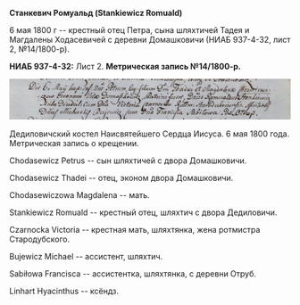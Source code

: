**Станкевич Ромуальд (Stankiewicz Romuald)**

6 мая 1800 г -- крестный отец Петра, сына шляхтичей Тадея и Магдалены
Ходасевичей с деревни Домашковичи (НИАБ 937-4-32, лист 2, №14/1800-р).

**НИАБ 937-4-32:** Лист 2. **Метрическая запись №14/1800-р.**

![](./media/91a3416dfd39a4f364623e7558830f08af5dc81f.png)

Дедиловичский костел Наисвятейшего Сердца Иисуса. 6 мая 1800 года.
Метрическая запись о крещении.

Chodasewicz Petrus -- сын шляхтичей с двора Домашковичи.

Chodasewicz Thadei -- отец, эконом двора Домашковичи.

Chodasewiczowa Magdalena -- мать.

Stankiewicz Romuald -- крестный отец, шляхтич с двора Дедиловичи.

Czarnocka Victoria -- крестная мать, шляхтянка, жена ротмистра
Стародубского.

Bujewicz Michael -- ассистент, шляхтич.

Sabiłowa Francisca -- ассистентка, шляхтянка, с деревни Отруб.

Linhart Hyacinthus -- ксёндз.
